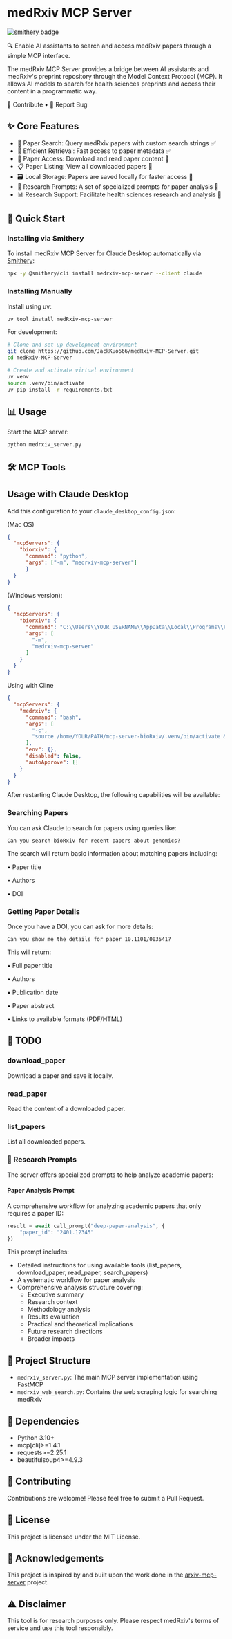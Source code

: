 # medRxiv MCP Server

[![smithery badge](https://smithery.ai/badge/medrxiv-mcp-server)](https://smithery.ai/server/medrxiv-mcp-server)

🔍 Enable AI assistants to search and access medRxiv papers through a simple MCP interface.

The medRxiv MCP Server provides a bridge between AI assistants and medRxiv's preprint repository through the Model Context Protocol (MCP). It allows AI models to search for health sciences preprints and access their content in a programmatic way.

🤝 Contribute • 📝 Report Bug

## ✨ Core Features
- 🔎 Paper Search: Query medRxiv papers with custom search strings ✅
- 🚀 Efficient Retrieval: Fast access to paper metadata ✅
- 📄 Paper Access: Download and read paper content 📝
- 📋 Paper Listing: View all downloaded papers 📝
- 🗃️ Local Storage: Papers are saved locally for faster access 📝
- 📝 Research Prompts: A set of specialized prompts for paper analysis 📝
- 📊 Research Support: Facilitate health sciences research and analysis 📝

## 🚀 Quick Start

### Installing via Smithery

To install medRxiv MCP Server for Claude Desktop automatically via [Smithery](https://smithery.ai/server/medrxiv-mcp-server):

```bash
npx -y @smithery/cli install medrxiv-mcp-server --client claude
```

### Installing Manually
Install using uv:

```bash
uv tool install medRxiv-mcp-server
```

For development:

```bash
# Clone and set up development environment
git clone https://github.com/JackKuo666/medRxiv-MCP-Server.git
cd medRxiv-MCP-Server

# Create and activate virtual environment
uv venv
source .venv/bin/activate
uv pip install -r requirements.txt
```

## 📊 Usage

Start the MCP server:

```bash
python medrxiv_server.py
```

## 🛠 MCP Tools

## Usage with Claude Desktop

Add this configuration to your `claude_desktop_config.json`:

(Mac OS)

```json
{
  "mcpServers": {
    "biorxiv": {
      "command": "python",
      "args": ["-m", "medrxiv-mcp-server"]
      }
  }
}
```

(Windows version):

```json
{
  "mcpServers": {
    "biorxiv": {
      "command": "C:\\Users\\YOUR_USERNAME\\AppData\\Local\\Programs\\Python\\Python311\\python.exe",
      "args": [
        "-m",
        "medrxiv-mcp-server"
      ]
    }
  }
}
```
Using with Cline
```json
{
  "mcpServers": {
    "medrxiv": {
      "command": "bash",
      "args": [
        "-c",
        "source /home/YOUR/PATH/mcp-server-bioRxiv/.venv/bin/activate && python /home/YOUR/PATH/mcp-server-bioRxiv/medrxiv_server.py"
      ],
      "env": {},
      "disabled": false,
      "autoApprove": []
    }
  }
}
```

After restarting Claude Desktop, the following capabilities will be available:

### Searching Papers

You can ask Claude to search for papers using queries like:
```
Can you search bioRxiv for recent papers about genomics?
```

The search will return basic information about matching papers including:

• Paper title

• Authors

• DOI


### Getting Paper Details

Once you have a DOI, you can ask for more details:
```
Can you show me the details for paper 10.1101/003541?
```

This will return:

• Full paper title

• Authors

• Publication date

• Paper abstract

• Links to available formats (PDF/HTML)



## 📝 TODO

### download_paper

Download a paper and save it locally.

### read_paper

Read the content of a downloaded paper.

### list_papers

List all downloaded papers.

### 📝 Research Prompts

The server offers specialized prompts to help analyze academic papers:

#### Paper Analysis Prompt

A comprehensive workflow for analyzing academic papers that only requires a paper ID:

```python
result = await call_prompt("deep-paper-analysis", {
    "paper_id": "2401.12345"
})
```

This prompt includes:

- Detailed instructions for using available tools (list_papers, download_paper, read_paper, search_papers)
- A systematic workflow for paper analysis
- Comprehensive analysis structure covering:
  - Executive summary
  - Research context
  - Methodology analysis
  - Results evaluation
  - Practical and theoretical implications
  - Future research directions
  - Broader impacts

## 📁 Project Structure

- `medrxiv_server.py`: The main MCP server implementation using FastMCP
- `medrxiv_web_search.py`: Contains the web scraping logic for searching medRxiv

## 🔧 Dependencies

- Python 3.10+
- mcp[cli]>=1.4.1
- requests>=2.25.1
- beautifulsoup4>=4.9.3

## 🤝 Contributing

Contributions are welcome! Please feel free to submit a Pull Request.

## 📄 License

This project is licensed under the MIT License.

## 🙏 Acknowledgements

This project is inspired by and built upon the work done in the [arxiv-mcp-server](https://github.com/blazickjp/arxiv-mcp-server) project.

## ⚠️ Disclaimer

This tool is for research purposes only. Please respect medRxiv's terms of service and use this tool responsibly.
